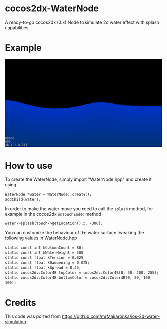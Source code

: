 # cocos2dx-WaterNode
A ready-to-go cocos2dx (3.x) Node to simulate 2d water effect with splash capabilities

# Example
![cocos2dx-WaterNode](https://raw.githubusercontent.com/davidejones88/cocos2dx-WaterNode/master/example.png)

# How to use
To create the WaterNode, simply import "WaterNode.hpp" and create it using

```
WaterNode *water = WaterNode::create();
addChild(water);
```

In order to make the water move you need to call the ```splash``` method, for example in the cocos2dx ```onTouchEnded``` method

```
water->splash(touch->getLocation().x, -300);
```

You can customize the behaviour of the water surface tweaking the following values in WaterNode.hpp

```
static const int kColumnCount = 80;
static const int kWaterHeight = 500;
static const float kTension = 0.025;
static const float kDampening = 0.025;
static const float kSpread = 0.25;
static cocos2d::Color4B topColor = cocos2d::Color4B(0, 50, 200, 255);
static cocos2d::Color4B bottomColor = cocos2d::Color4B(0, 50, 100, 100);
```

# Credits
This code was ported from https://github.com/mrMakaronka/ios-2d-water-simulation
